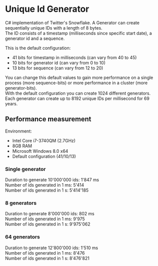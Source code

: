 Unique Id Generator===================C# implementation of Twitter's Snowflake. A Generator can create sequentially unique IDs with a length of 8 bytes.  The ID consists of a timestamp (milliseconds since specific start date), a generator id and a sequence.This is the default configuration:- 41 bits for timestamp in milliseconds (can vary from 40 to 45)- 10 bits for generator id (can vary from 0 to 10)- 13 bits for sequence (can vary from 12 to 20)You can change this default values to gain more performance on a single process (more sequence-bits) or more performance in a cluster (more generator-bits).  With the default configuration you can create 1024 different generators. Each generator can create up to 8192 unique IDs per millisecond for 69 years.Performance measurement-----------------------Environment:- Intel Core i7-3740QM (2.7GHz)- 8GB RAM- Microsoft Windows 8.0 x64- Default configuration (41/10/13)### Single generatorDuration to generate 10'000'000 ids: 1'847 ms  Number of ids generated in 1 ms: 5'414  Number of ids generated in 1 s: 5'414'185### 8 generatorsDuration to generate 8'000'000 ids: 802 ms  Number of ids generated in 1 ms: 9'975  Number of ids generated in 1 s: 9'975'062### 64 generatorsDuration to generate 12'800'000 ids: 1'510 ms  Number of ids generated in 1 ms: 8'476  Number of ids generated in 1 s: 8'476'821